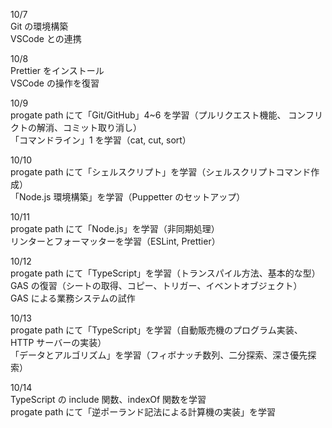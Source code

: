 10/7<br>
Git の環境構築<br>
VSCode との連携<br>

10/8<br>
Prettier をインストール<br>
VSCode の操作を復習<br>

10/9<br>
progate path にて「Git/GitHub」4~6 を学習（プルリクエスト機能、 コンフリクトの解消、コミット取り消し）<br>
「コマンドライン」1 を学習（cat, cut, sort）<br>

10/10<br>
progate path にて「シェルスクリプト」を学習（シェルスクリプトコマンド作成）<br>
「Node.js 環境構築」を学習（Puppetter のセットアップ）<br>

10/11<br>
progate path にて「Node.js」を学習（非同期処理）<br>
リンターとフォーマッターを学習（ESLint, Prettier）<br>

10/12<br>
progate path にて「TypeScript」を学習（トランスパイル方法、基本的な型）<br>
GAS の復習（シートの取得、コピー、トリガー、イベントオブジェクト）<br>
GAS による業務システムの試作<br>

10/13<br>
progate path にて「TypeScript」を学習（自動販売機のプログラム実装、HTTP サーバーの実装）<br>
「データとアルゴリズム」を学習（フィボナッチ数列、二分探索、深さ優先探索）<br>

10/14<br>
TypeScript の include 関数、indexOf 関数を学習<br>
progate path にて「逆ポーランド記法による計算機の実装」を学習<br>

